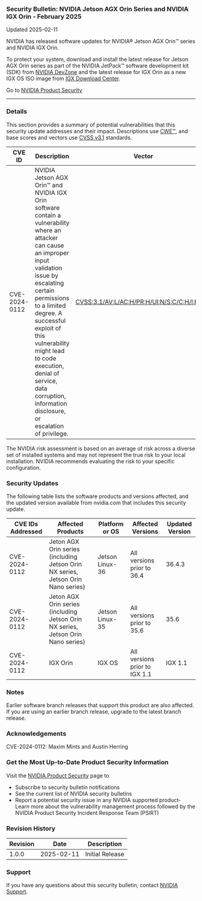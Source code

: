 ### Security Bulletin: NVIDIA Jetson AGX Orin Series and NVIDIA IGX Orin - February 2025

Updated 2025-02-11

NVIDIA has released software updates for NVIDIA® Jetson AGX Orin™ series and NVIDIA IGX Orin. <br><div>To protect your system, download and install the latest release for Jetson AGX Orin series as part of the NVIDIA JetPack™ software development kit (SDK) from <a href="https://developer.nvidia.com/embedded/downloads">NVIDIA DevZone</a> and the latest release for IGX Orin as a new IGX OS ISO image from <a href="https://developer.nvidia.com/igx-downloads">IGX Download Center</a>.</div>

Go to [NVIDIA Product Security](https://www.nvidia.com/security/)

_______________________________________________________________________________________________________________________________________________

### Details

This section provides a summary of potential vulnerabilities that this security update addresses and their impact. Descriptions use [CWE™](https://cwe.mitre.org/), and base scores and vectors use [CVSS v3.1](https://www.first.org/cvss/specification-document) standards.

| **CVE ID** | **Description** | **Vector** | **Base Score** | **Severity** | **CWE** | **Impacts** |
| ---------- | ---------------- | ---------- | -------------- | ------------ | -------- | ------------ |
| CVE-2024-0112 | NVIDIA Jetson AGX Orin™ and NVIDIA IGX Orin software contain a vulnerability where an attacker can cause an improper input validation issue by escalating certain permissions to a limited degree. A successful exploit of this vulnerability might lead to code execution, denial of service, data corruption, information disclosure, or escalation of privilege. | [CVSS:3.1/AV:L/AC:H/PR:H/UI:N/S:C/C:H/I:H/A:H](https://www.first.org/cvss/calculator/3.1#CVSS:3.1/AV:L/AC:H/PR:H/UI:N/S:C/C:H/I:H/A:H) | 7.5 | HIGH | [CWE-20](https://cwe.mitre.org/data/definitions/20.html) | Code execution, denial of service, data corruption, information disclosure, or escalation of privilege |

The NVIDIA risk assessment is based on an average of risk across a diverse set of installed systems and may not represent the true risk to your local installation. NVIDIA recommends evaluating the risk to your specific configuration.

### Security Updates

The following table lists the software products and versions affected, and the updated version available from nvidia.com that includes this security update.

| **CVE IDs Addressed** | **Affected Products** | **Platform or OS** | **Affected Versions** | **Updated Version** |
| --------------------- | --------------------- | ----------------- | --------------------- | ------------------- |
| CVE-2024-0112 | Jeton AGX Orin series (including Jetson Orin NX series, Jetson Orin Nano series) | Jetson Linux-36 | All versions prior to 36.4 | 36.4.3 |
| CVE-2024-0112 | Jeton AGX Orin series (including Jetson Orin NX series, Jetson Orin Nano series) | Jetson Linux-35 | All versions prior to 35.6 | 35.6 |
| CVE-2024-0112 | IGX Orin | IGX OS | All versions prior to IGX 1.1 | IGX 1.1 |

### Notes

Earlier software branch releases that support this product are also affected. If you are using an earlier branch release, upgrade to the latest branch release.


### Acknowledgements

CVE-2024-0112: Maxim Mints and Austin Herring



### Get the Most Up-to-Date Product Security Information

Visit the [NVIDIA Product Security](https://www.nvidia.com/security/) page to

- Subscribe to security bulletin notifications
- See the current list of NVIDIA security bulletins
- Report a potential security issue in any NVIDIA supported product- Learn more about the vulnerability management process followed by the NVIDIA Product Security Incident Response Team (PSIRT)
### Revision History

| **Revision** | **Date** | **Description** |
| ------------ | -------- | --------------- |
| 1.0.0 | 2025-02-11 | Initial Release |

### Support
If you have any questions about this security bulletin, contact [NVIDIA Support](https://www.nvidia.com/object/support.html).
